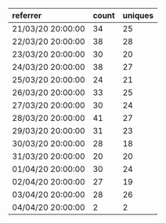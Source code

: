 | referrer          | count | uniques |
| :---------------- | :---- | :------ |
| 21/03/20 20:00:00 | 34    | 25      |
| 22/03/20 20:00:00 | 38    | 28      |
| 23/03/20 20:00:00 | 30    | 20      |
| 24/03/20 20:00:00 | 38    | 27      |
| 25/03/20 20:00:00 | 24    | 21      |
| 26/03/20 20:00:00 | 33    | 25      |
| 27/03/20 20:00:00 | 30    | 24      |
| 28/03/20 20:00:00 | 41    | 27      |
| 29/03/20 20:00:00 | 31    | 23      |
| 30/03/20 20:00:00 | 28    | 18      |
| 31/03/20 20:00:00 | 20    | 20      |
| 01/04/20 20:00:00 | 30    | 24      |
| 02/04/20 20:00:00 | 27    | 19      |
| 03/04/20 20:00:00 | 28    | 26      |
| 04/04/20 20:00:00 | 2     | 2       |